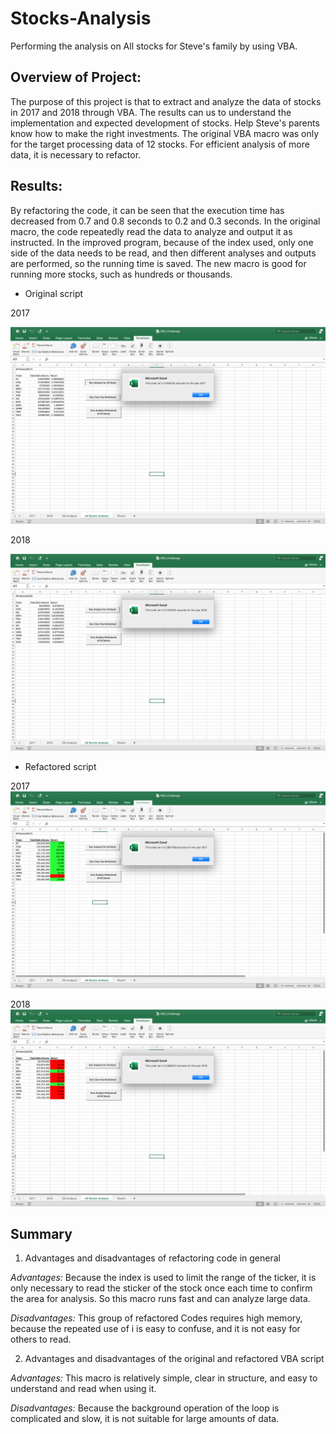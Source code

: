 # Stocks-Analysis
  Performing the analysis on All stocks for Steve's family by using VBA. 

## Overview of Project:
  The purpose of this project is that to extract and analyze the data of stocks in 2017 and 2018 through VBA. The results can us to understand the implementation and expected development of stocks. Help Steve's parents know how to make the right investments.
The original VBA macro was only for the target processing data of 12 stocks. For efficient analysis of more data, it is necessary to refactor.

## Results:
  By refactoring the code, it can be seen that the execution time has decreased from 0.7 and 0.8 seconds to 0.2 and 0.3 seconds. In the original macro, the code repeatedly read the data to analyze and output it as instructed. In the improved program, because of the index used, only one side of the data needs to be read, and then different analyses and outputs are performed, so the running time is saved. The new macro is good for running more stocks, such as hundreds or thousands.

* Original script

2017

![image_name](https://github.com/Ammonwyz/stocks-analysis/blob/15bae4f73eb008fb55e5e5c15b56be060519ccd0/Original%20VBA%202017.png)

2018

![image_name](https://github.com/Ammonwyz/stocks-analysis/blob/0a46e854ab4fb130cc9fb1e86de0ceced8208daf/Original%20VBA%202018.png)


* Refactored script

2017
![image_name](VBA_Challenge_2017.png)

2018
![image_name](VBA_Challenge_2018.png)



## Summary
1. Advantages and disadvantages of refactoring code in general

*Advantages:*
Because the index is used to limit the range of the ticker, it is only necessary to read the sticker of the stock once each time to confirm the area for analysis. So this macro runs fast and can analyze large data.

*Disadvantages:*
This group of refactored Codes requires high memory, because the repeated use of i is easy to confuse, and it is not easy for others to read.

2. Advantages and disadvantages of the original and refactored VBA script

*Advantages:*
This macro is relatively simple, clear in structure, and easy to understand and read when using it.

*Disadvantages:*
Because the background operation of the loop is complicated and slow, it is not suitable for large amounts of data.

